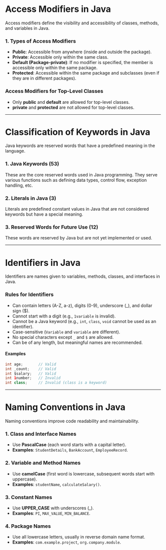 # Access Modifiers in Java

Access modifiers define the visibility and accessibility of classes, methods, and variables in Java.

### 1. Types of Access Modifiers
- **Public**: Accessible from anywhere (inside and outside the package).
- **Private**: Accessible only within the same class.
- **Default (Package-private)**: If no modifier is specified, the member is accessible only within the same package.
- **Protected**: Accessible within the same package and subclasses (even if they are in different packages).

###  Access Modifiers for Top-Level Classes
- Only **public** and **default** are allowed for top-level classes.
- **private** and **protected** are not allowed for top-level classes.

---

# **Classification of Keywords in Java**

Java keywords are reserved words that have a predefined meaning in the language.

### 1. Java Keywords (53)
These are the core reserved words used in Java programming. They serve various functions such as defining data types, control flow, exception handling, etc.

### 2. Literals in Java (3)
Literals are predefined constant values in Java that are not considered keywords but have a special meaning.

### 3. Reserved Words for Future Use (12)
These words are reserved by Java but are not yet implemented or used.

---

# **Identifiers in Java**

Identifiers are names given to variables, methods, classes, and interfaces in Java.

### Rules for Identifiers
- Can contain letters (A-Z, a-z), digits (0-9), underscore (_), and dollar sign ($).
- Cannot start with a digit (e.g., `1variable` is invalid).
- Cannot be a Java keyword (e.g., `int`, `class`, `void` cannot be used as an identifier).
- Case-sensitive (`Variable` and `variable` are different).
- No special characters except `_` and `$` are allowed.
- Can be of any length, but meaningful names are recommended.

#### Examples
```java
int age;       // Valid
int _count;    // Valid
int $salary;   // Valid
int 1number;   // Invalid
int class;     // Invalid (class is a keyword)
```

---

# **Naming Conventions in Java**

Naming conventions improve code readability and maintainability.

### 1. Class and Interface Names
- Use **PascalCase** (each word starts with a capital letter).
- **Examples**: `StudentDetails`, `BankAccount`, `EmployeeRecord`.

### 2. Variable and Method Names
- Use **camelCase** (first word is lowercase, subsequent words start with uppercase).
- **Examples**: `studentName`, `calculateSalary()`.

### 3. Constant Names
- Use **UPPER_CASE** with underscores (_).
- **Examples**: `PI`, `MAX_VALUE`, `MIN_BALANCE`.

### 4. Package Names
- Use all lowercase letters, usually in reverse domain name format.
- **Examples**: `com.example.project`, `org.company.module`.

